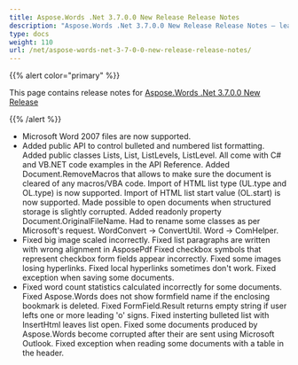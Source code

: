 ```yaml
---
title: Aspose.Words .Net 3.7.0.0 New Release Release Notes
description: "Aspose.Words .Net 3.7.0.0 New Release Release Notes – learn about the latest updates and fixes."
type: docs
weight: 110
url: /net/aspose-words-net-3-7-0-0-new-release-release-notes/
---
```


{{% alert color="primary" %}} 

This page contains release notes for [Aspose.Words .Net 3.7.0.0 New Release](http://www.aspose.com/downloads/words/net/new-releases/aspose.words-.net-3.7.0.0-new-release/)

{{% /alert %}} 

- Microsoft Word 2007 files are now supported.
- Added public API to control bulleted and numbered list formatting. Added public classes Lists, List, ListLevels, ListLevel. All come with C# and VB.NET code examples in the API Reference.
  Added Document.RemoveMacros that allows to make sure the document is cleared of any macros/VBA code.
  Import of HTML list type (UL.type and OL.type) is now supported.
  Import of HTML list start value (OL.start) is now supported.
  Made possible to open documents when structured storage is slightly corrupted.
  Added readonly property Document.OriginalFileName.
  Had to rename some classes as per Microsoft's request. WordConvert -> ConvertUtil. Word -> ComHelper. 
- Fixed big image scaled incorrectly.
  Fixed list paragraphs are written with wrong alignment in AsposePdf 
  Fixed checkbox symbols that represent checkbox form fields appear incorrectly.
  Fixed some images losing hyperlinks.
  Fixed local hyperlinks sometimes don't work.
  Fixed exception when saving some documents. 
- Fixed word count statistics calculated incorrectly for some documents.
  Fixed Aspose.Words does not show formfield name if the enclosing bookmark is deleted.
  Fixed FormField.Result returns empty string if user lefts one or more leading 'o' signs.
  Fixed insterting bulleted list with InsertHtml leaves list open.
  Fixed some documents produced by Aspose.Words become corrupted after their are sent using Microsoft Outlook.
  Fixed exception when reading some documents with a table in the header. 
